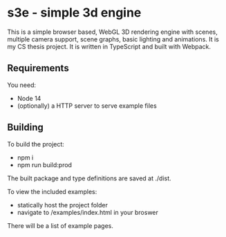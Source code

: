 # s3e - simple 3d engine

This is a simple browser based, WebGL 3D rendering engine with scenes, multiple camera support, scene graphs, basic lighting and animations. It is my CS thesis project. It is written in TypeScript and built with Webpack.

## Requirements

You need:

- Node 14
- (optionally) a HTTP server to serve example files

## Building

To build the project:

- npm i
- npm run build:prod

The built package and type definitions are saved at ./dist.

To view the included examples:

- statically host the project folder
- navigate to <host root>/examples/index.html in your broswer

There will be a list of example pages.
